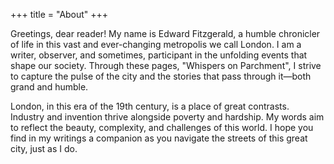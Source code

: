 +++
title = "About"
+++

Greetings, dear reader! My name is Edward Fitzgerald, a humble chronicler of life in this vast and ever-changing metropolis we call London. I am a writer, observer, and sometimes, participant in the unfolding events that shape our society. Through these pages, "Whispers on Parchment", I strive to capture the pulse of the city and the stories that pass through it—both grand and humble.

London, in this era of the 19th century, is a place of great contrasts. Industry and invention thrive alongside poverty and hardship. My words aim to reflect the beauty, complexity, and challenges of this world. I hope you find in my writings a companion as you navigate the streets of this great city, just as I do.